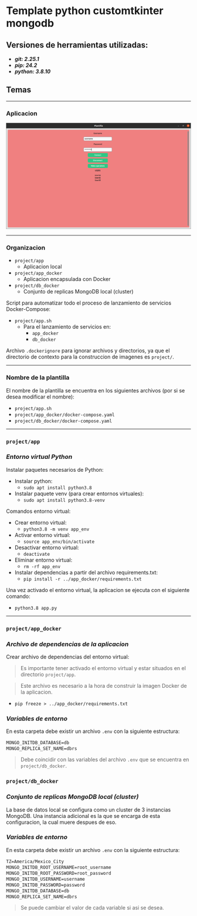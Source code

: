 # Template python customtkinter mongodb

## Versiones de herramientas utilizadas:
- ***git: 2.25.1***
- ***pip: 24.2***
- ***python: 3.8.10***

## Temas
***
### Aplicacion 
![app](./project/app/public/images/app.png)

***
### Organizacion 
- `project/app`
    - Aplicacion local
- `project/app_docker`
    - Aplicacion encapsulada con Docker
- `project/db_docker`
    - Conjunto de replicas MongoDB local (cluster)

Script para automatizar todo el proceso de lanzamiento de servicios Docker-Compose: 
- `project/app.sh`
    - Para el lanzamiento de  servicios en:
        - `app_docker`
        - `db_docker`

Archivo `.dockerignore` para ignorar archivos y directorios, ya que el directorio de contexto para la construccion de imagenes es `project/`. 

***
### Nombre de la plantilla
El nombre de la plantilla se encuentra en los siguientes archivos (por si se desea modificar el nombre):
- `project/app.sh`
- `project/app_docker/docker-compose.yaml`
- `project/db_docker/docker-compose.yaml`

***
### `project/app`
### ***Entorno virtual Python***
Instalar paquetes necesarios de Python:
- Instalar python:
    - `sudo apt install python3.8`
- Instalar paquete venv (para crear entornos virtuales):
    - `sudo apt install python3.8-venv`

Comandos entorno virtual:
- Crear entorno virtual:
    - `python3.8 -m venv app_env`
- Activar entorno virtual:
    - `source app_env/bin/activate`
- Desactivar entorno virtual:
    - `deactivate`
- Eliminar entorno virtual:
    - `rm -rf app_env`
- Instalar dependencias a partir del archivo requirements.txt:
    - `pip install -r ../app_docker/requirements.txt`

Una vez activado el entorno virtual, la aplicacion se ejecuta con el siguiente comando:
- `python3.8 app.py`

***
### `project/app_docker`
### ***Archivo de dependencias de la aplicacion***
Crear archivo de dependencias del entorno virtual:
> Es importante tener activado el entorno virtual y estar situados en el directorio `project/app`.

> Este archivo es necesario a la hora de construir la imagen Docker de la aplicacion.

- `pip freeze > ../app_docker/requirements.txt`

### ***Variables de entorno***
En esta carpeta debe existir un archivo `.env` con la siguiente estructura:
```
MONGO_INITDB_DATABASE=db
MONGO_REPLICA_SET_NAME=dbrs
```
> Debe coincidir con las variables del archivo `.env` que se encuentra en `project/db_docker`.

### `project/db_docker`
### ***Conjunto de replicas MongoDB local (cluster)***
La base de datos local se configura como un cluster de 3 instancias MongoDB. Una instancia adicional es la que se encarga de esta configuracion, la cual muere despues de eso.

### ***Variables de entorno***
En esta carpeta debe existir un archivo `.env` con la siguiente estructura:
```
TZ=America/Mexico_City
MONGO_INITDB_ROOT_USERNAME=root_username
MONGO_INITDB_ROOT_PASSWORD=root_password
MONGO_INITDB_USERNAME=username
MONGO_INITDB_PASSWORD=password
MONGO_INITDB_DATABASE=db
MONGO_REPLICA_SET_NAME=dbrs
```
> Se puede cambiar el valor de cada variable si asi se desea.






